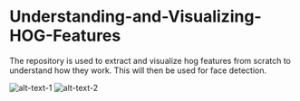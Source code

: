 # Understanding-and-Visualizing-HOG-Features
The repository is used to extract and visualize hog features from scratch to understand how they work. This will then be used for face detection.

![alt-text-1]( https://github.com/suhaspillai/Understanding-and-Visualizing-HOG-Features/blob/master/display_images/car.jpg "Car Image") ![alt-text-2](https://github.com/suhaspillai/Understanding-and-Visualizing-HOG-Features/blob/master/display_images/car_hog.png "Car HogFeaturesDisplay")

